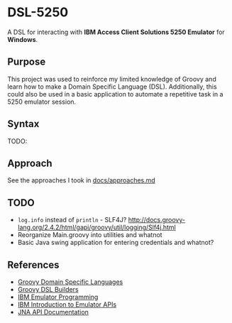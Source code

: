 # DSL-5250

A DSL for interacting with **IBM Access Client Solutions 5250 Emulator** for **Windows**.


## Purpose
This project was used to reinforce my limited knowledge of Groovy and learn how to make a Domain Specific Language (DSL).
Additionally, this could also be used in a basic application to automate a repetitive task in a 5250 emulator session.


## Syntax
TODO:


## Approach
See the approaches I took in [docs/approaches.md](docs/approaches.md)


## TODO
* ```log.info``` instead of ```println``` - SLF4J? http://docs.groovy-lang.org/2.4.2/html/gapi/groovy/util/logging/Slf4j.html
* Reorganize Main.groovy into utilities and whatnot
* Basic Java swing application for entering credentials and whatnot? 


## References
* [Groovy Domain Specific Languages](http://docs.groovy-lang.org/docs/latest/html/documentation/core-domain-specific-languages.html)
* [Groovy DSL Builders](https://medium.com/@musketyr/groovy-dsl-builders-1-the-concept-2d5a97fa0a51)
* [IBM Emulator Programming](https://www.ibm.com/support/knowledgecenter/SSEQ5Y_5.9.0/com.ibm.pcomm.doc/books/html/emulator_programming08.htm)
* [IBM Introduction to Emulator APIs](https://www.ibm.com/support/knowledgecenter/SSEQ5Y_6.0.0/com.ibm.pcomm.doc/books/html/emulator_programming06.htm)
* [JNA API Documentation](https://java-native-access.github.io/jna/4.2.1/overview-summary.html)
